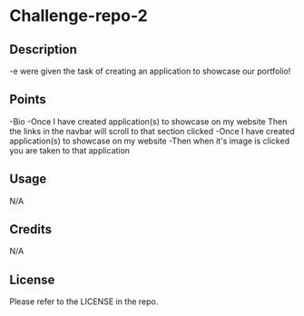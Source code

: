 # Challenge-repo-2

## Description

-e were given the task of creating an application to showcase our portfolio!

## Points
-Bio
-Once I have created application(s) to showcase on my website
Then the links in the navbar will scroll to that section clicked 
-Once I have created application(s) to showcase on my website
-Then when it's image is clicked you are taken to that application
## Usage

N/A

## Credits

N/A

## License

Please refer to the LICENSE in the repo.
